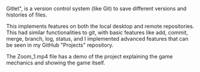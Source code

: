 Gitlet", is a version control system (like Git) to save different versions and histories of files. 

This implements features on both the local desktop and remote repositories. This had similar functionalities to git, with basic features like add, commit, merge, branch, log, status, and I implemented advanced features that can be seen in my GitHub "Projects" repository. 


The Zoom_1.mp4 file has a demo of the project explaining the game mechanics and showing the game itself.


